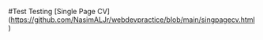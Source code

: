 #Test
Testing
[Single Page CV] (https://github.com/NasimALJr/webdevpractice/blob/main/singpagecv.html)
